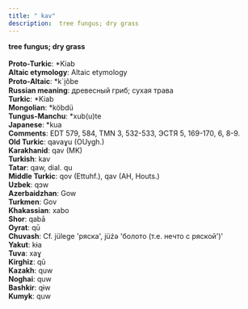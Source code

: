 ```yaml
---
title: " kav"
description:  tree fungus; dry grass
---
```

<strong> tree fungus; dry grass</strong><br><br>
<strong>Proto-Turkic</strong>:  *Kiab<br>
<strong>Altaic etymology</strong>:  Altaic etymology<br>
<strong> Proto-Altaic</strong>:  *k`i̯ŏbe<br>
<strong>Russian meaning</strong>:  древесный гриб; сухая трава<br>
<strong>Turkic</strong>:  *Kiab<br>
<strong>Mongolian</strong>:  *köbdü<br>
<strong>Tungus-Manchu</strong>:  *xub(u)te<br>
<strong>Japanese</strong>:  *kua<br>
<strong>Comments</strong>:  EDT 579, 584, TMN 3, 532-533, ЭСТЯ 5, 169-170, 6, 8-9.<br>
<strong>Old Turkic</strong>:  qavaɣu (OUygh.)<br>
<strong>Karakhanid</strong>:  qav (MK)<br>
<strong>Turkish</strong>:  kav<br>
<strong>Tatar</strong>:  qaw, dial. qu<br>
<strong>Middle Turkic</strong>:  qov (Ettuhf.), qav (AH, Houts.)<br>
<strong>Uzbek</strong>:  qɔw<br>
<strong>Azerbaidzhan</strong>:  Gow<br>
<strong>Turkmen</strong>:  Gov<br>
<strong>Khakassian</strong>:  xabo<br>
<strong>Shor</strong>:  qabā<br>
<strong>Oyrat</strong>:  qū<br>
<strong>Chuvash</strong>:  Cf. jülege 'ряска', jüźǝ 'болото (т.е. нечто с ряской')'<br>
<strong>Yakut</strong>:  kɨa<br>
<strong>Tuva</strong>:  xaɣ<br>
<strong>Kirghiz</strong>:  qū<br>
<strong>Kazakh</strong>:  quw<br>
<strong>Noghai</strong>:  quw<br>
<strong>Bashkir</strong>:  qɨw<br>
<strong>Kumyk</strong>:  quw<br>


